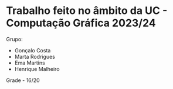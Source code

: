 # Trabalho feito no âmbito da UC - Computação Gráfica 2023/24

Grupo:

- Gonçalo Costa
- Marta Rodrigues
- Ema Martins
- Henrique Malheiro

Grade - 16/20
